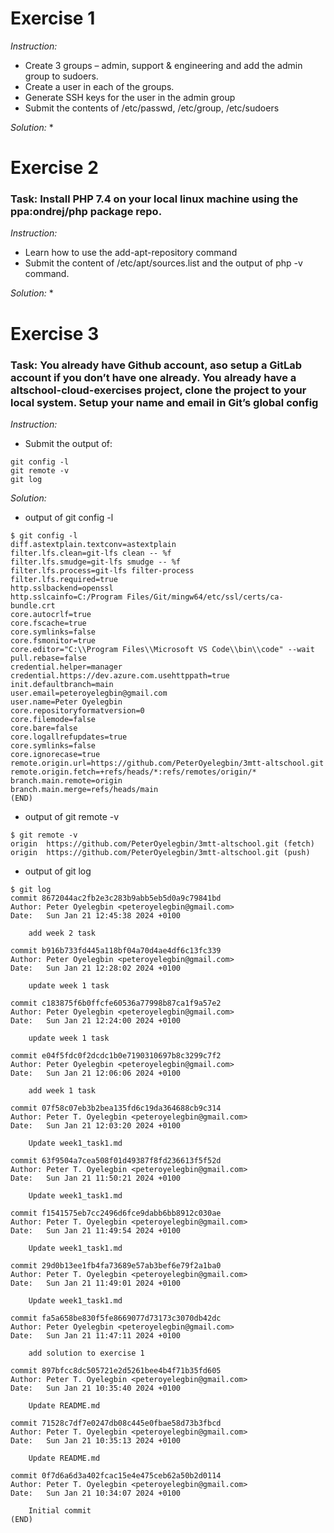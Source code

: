 # Exercise 1

*Instruction:*
* Create 3 groups – admin, support & engineering and add the admin group to sudoers. 
* Create a user in each of the groups. 
* Generate SSH keys for the user in the admin group
* Submit the contents of /etc/passwd, /etc/group, /etc/sudoers

*Solution:*
* 



# Exercise 2
### Task: Install PHP 7.4 on your local linux machine using the ppa:ondrej/php package repo.

*Instruction:*
* Learn how to use the add-apt-repository command
* Submit the content of /etc/apt/sources.list and the output of php -v command.

*Solution:*
* 



# Exercise 3

### Task: You already have Github account, aso setup a GitLab account if you don’t have one already. You already have a altschool-cloud-exercises project, clone the project to your local system. Setup your name and email in Git’s global config

*Instruction:*
* Submit the output of:
```
git config -l
git remote -v
git log
```

*Solution:*
* output of git config -l
```
$ git config -l
diff.astextplain.textconv=astextplain
filter.lfs.clean=git-lfs clean -- %f
filter.lfs.smudge=git-lfs smudge -- %f
filter.lfs.process=git-lfs filter-process
filter.lfs.required=true
http.sslbackend=openssl
http.sslcainfo=C:/Program Files/Git/mingw64/etc/ssl/certs/ca-bundle.crt
core.autocrlf=true
core.fscache=true
core.symlinks=false
core.fsmonitor=true
core.editor="C:\\Program Files\\Microsoft VS Code\\bin\\code" --wait
pull.rebase=false
credential.helper=manager
credential.https://dev.azure.com.usehttppath=true
init.defaultbranch=main
user.email=peteroyelegbin@gmail.com
user.name=Peter Oyelegbin
core.repositoryformatversion=0
core.filemode=false
core.bare=false
core.logallrefupdates=true
core.symlinks=false
core.ignorecase=true
remote.origin.url=https://github.com/PeterOyelegbin/3mtt-altschool.git
remote.origin.fetch=+refs/heads/*:refs/remotes/origin/*
branch.main.remote=origin
branch.main.merge=refs/heads/main
(END)
```

* output of git remote -v 
```
$ git remote -v
origin  https://github.com/PeterOyelegbin/3mtt-altschool.git (fetch)
origin  https://github.com/PeterOyelegbin/3mtt-altschool.git (push)
```

* output of git log
```
$ git log
commit 8672044ac2fb2e3c283b9abb5eb5d0a9c79841bd
Author: Peter Oyelegbin <peteroyelegbin@gmail.com>
Date:   Sun Jan 21 12:45:38 2024 +0100

    add week 2 task

commit b916b733fd445a118bf04a70d4ae4df6c13fc339
Author: Peter Oyelegbin <peteroyelegbin@gmail.com>
Date:   Sun Jan 21 12:28:02 2024 +0100

    update week 1 task

commit c183875f6b0ffcfe60536a77998b87ca1f9a57e2
Author: Peter Oyelegbin <peteroyelegbin@gmail.com>
Date:   Sun Jan 21 12:24:00 2024 +0100

    update week 1 task

commit e04f5fdc0f2dcdc1b0e7190310697b8c3299c7f2
Author: Peter Oyelegbin <peteroyelegbin@gmail.com>
Date:   Sun Jan 21 12:06:06 2024 +0100

    add week 1 task

commit 07f58c07eb3b2bea135fd6c19da364688cb9c314
Author: Peter T. Oyelegbin <peteroyelegbin@gmail.com>
Date:   Sun Jan 21 12:03:20 2024 +0100

    Update week1_task1.md

commit 63f9504a7cea508f01d49387f8fd236613f5f52d
Author: Peter T. Oyelegbin <peteroyelegbin@gmail.com>
Date:   Sun Jan 21 11:50:21 2024 +0100

    Update week1_task1.md

commit f1541575eb7cc2496d6fce9dabb6bb8912c030ae
Author: Peter T. Oyelegbin <peteroyelegbin@gmail.com>
Date:   Sun Jan 21 11:49:54 2024 +0100

    Update week1_task1.md

commit 29d0b13ee1fb4fa73689e57ab3bef6e79f2a1ba0
Author: Peter T. Oyelegbin <peteroyelegbin@gmail.com>
Date:   Sun Jan 21 11:49:01 2024 +0100

    Update week1_task1.md

commit fa5a658be830f5fe8669077d73173c3070db42dc
Author: Peter Oyelegbin <peteroyelegbin@gmail.com>
Date:   Sun Jan 21 11:47:11 2024 +0100

    add solution to exercise 1

commit 897bfcc8dc505721e2d5261bee4b4f71b35fd605
Author: Peter T. Oyelegbin <peteroyelegbin@gmail.com>
Date:   Sun Jan 21 10:35:40 2024 +0100

    Update README.md

commit 71528c7df7e0247db08c445e0fbae58d73b3fbcd
Author: Peter T. Oyelegbin <peteroyelegbin@gmail.com>
Date:   Sun Jan 21 10:35:13 2024 +0100

    Update README.md

commit 0f7d6a6d3a402fcac15e4e475ceb62a50b2d0114
Author: Peter T. Oyelegbin <peteroyelegbin@gmail.com>
Date:   Sun Jan 21 10:34:07 2024 +0100

    Initial commit
(END)
```
